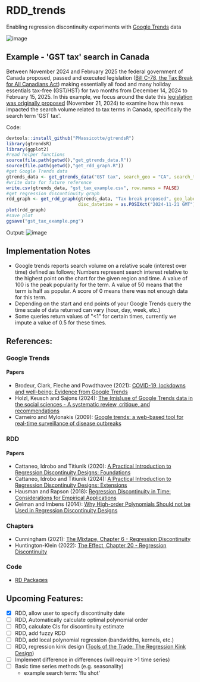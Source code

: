# RDD_trends
Enabling regression discontinuity experiments with [Google Trends](https://trends.google.com/trends/) data

![image](https://github.com/user-attachments/assets/17c72c2e-91c2-47b3-8769-0e567a3824b6)


## Example -  'GST tax' search in Canada
Between November 2024 and February 2025 the federal government of Canada proposed, passed and executed legislation ([Bill C-78, the Tax Break for All Canadians Act](https://www.canada.ca/en/services/taxes/child-and-family-benefits/gst-hst-holiday-tax-break.html)) making essentially all food and many holiday essentials tax-free (GST/HST) for two months from December 14, 2024 to February 15, 2025. In this example, we focus around the date this [legislation was originally proposed](https://www.canada.ca/en/department-finance/news/2024/11/more-money-in-your-pocket-a-tax-break-for-all-canadians.html) (November 21, 2024) to examine how this news impacted the search volume related to tax terms in Canada, specifically the search term 'GST tax'.

Code:
```R
devtools::install_github("PMassicotte/gtrendsR")
library(gtrendsR)
library(ggplot2)
#read helper functions
source(file.path(getwd(),"get_gtrends_data.R"))
source(file.path(getwd(),"get_rdd_graph.R"))
#get Google Trends data
gtrends_data <- get_gtrends_data("GST tax", search_geo = "CA", search_time = "2024-10-15 2024-12-08")
#write data for future reference
write.csv(gtrends_data, "gst_tax_example.csv", row.names = FALSE)
#get regression discontinuity graph
rdd_graph <- get_rdd_graph(gtrends_data, "Tax break proposed", geo_label = "Canada",
                           disc_datetime = as.POSIXct("2024-11-21 GMT"))
plot(rdd_graph)
#save plot
ggsave("gst_tax_example.png")
```
Output:
![image](https://github.com/user-attachments/assets/97c3ef29-b027-414b-bb6d-4400eece03c8)

## Implementation Notes
- Google trends reports search volume on a relative scale (interest over time) defined as follows; Numbers represent search interest relative to the highest point on the chart for the given region and time. A value of 100 is the peak popularity for the term. A value of 50 means that the term is half as popular. A score of 0 means there was not enough data for this term.
- Depending on the start and end points of your Google Trends query the time scale of data returned can vary (hour, day, week, etc.)
- Some queries return values of "<1" for certain times, currently we impute a value of 0.5 for these times.

## References:
### Google Trends
#### Papers
- Brodeur, Clark, Fleche and Powdthavee (2021): [COVID-19, lockdowns and well-being: Evidence from Google Trends](https://www.sciencedirect.com/science/article/pii/S0047272720302103)
- Holzl, Keusch and Sajons (2024): [The (mis)use of Google Trends data in the social sciences - A systematic review, critique, and recommendations](https://www.sciencedirect.com/science/article/pii/S0049089X24001212?via%3Dihub)
- Carneiro and Mylonakis (2009): [Google trends: a web-based tool for real-time surveillance of disease outbreaks](https://pubmed.ncbi.nlm.nih.gov/19845471/)

### RDD
#### Papers
- Cattaneo, Idrobo and Titiunik (2020): [A Practical Introduction to Regression Discontinuity Designs: Foundations](https://arxiv.org/abs/1911.09511)
- Cattaneo, Idrobo and Titiunik (2024): [A Practical Introduction to Regression Discontinuity Designs: Extensions](https://arxiv.org/abs/2301.08958)
- Hausman and Rapson (2018): [Regression Discontinuity in Time: Considerations for Empirical Applications](https://www.annualreviews.org/content/journals/10.1146/annurev-resource-121517-033306)
- Gelman and Imbens (2014): [Why High-order Polynomials Should not be Used in Regression Discontinuity Designs](https://www.nber.org/papers/w20405)

### Chapters
- Cunningham (2021): [The Mixtape, Chapter 6 - Regression Discontinuity](https://mixtape.scunning.com/06-regression_discontinuity)
- Huntington-Klein (2022): [The Effect, Chapter 20 - Regression Discontinuity](https://theeffectbook.net/ch-RegressionDiscontinuity.html)

### Code
- [RD Packages](https://rdpackages.github.io/)

## Upcoming Features:
- [x] RDD, allow user to specify discontinuity date
- [ ] RDD, Automatically calculate optimal polynomial order
- [ ] RDD, calculate CIs for discontinuity estimate
- [ ] RDD, add fuzzy RDD
- [ ] RDD, add local polynomial regression (bandwidths, kernels, etc.)
- [ ] RDD, regression kink design ([Tools of the Trade: The Regression Kink Design](https://blogs.worldbank.org/en/impactevaluations/tools-trade-regression-kink-design))
- [ ] Implement difference in differences (will require >1 time series)
- [ ] Basic time series methods (e.g. seasonality)
  - example search term: 'flu shot' 
